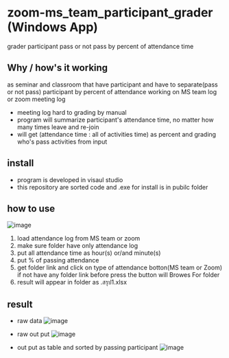 # zoom-ms_team_participant_grader (Windows App)
grader participant pass or not pass by percent of attendance time

## Why / how's it working
as seminar and classroom that have participant and have to separate(pass or not pass) participant by percent of attendance working on MS team log or zoom meeting log
- meeting log hard to grading by manual
- program will summarize participant's attendance time, no matter how many times leave and re-join
- will get (attendance time : all of activities time) as percent and grading who's pass activities from input

## install
- program is developed in visaul studio
- this repository are sorted code and .exe for install is in pubilc folder

## how to use
![image](https://github.com/BrokenHead/zoom-ms_team_participant_grader/assets/37082529/64057f9c-c69f-44d0-a7ce-c070650a9b66)
1. load attendance log from MS team or zoom
2. make sure folder have only attendance log
3. put all attendance time as hour(s) or/and minute(s)
4. put % of passing attendance
5. get folder link and click on type of attendance botton(MS team or Zoom)
   if not have any folder link before press the button will Browes For folder
6. result will appear in folder as .สรุป1.xlsx

## result
- raw data
![image](https://github.com/BrokenHead/zoom-ms_team_participant_grader/assets/37082529/8ad5d633-5684-42c9-9f3f-101d1f93b2c2)


- raw out put
![image](https://github.com/BrokenHead/zoom-ms_team_participant_grader/assets/37082529/77963c7f-57e0-44ab-a726-bae3530feb1c)


- out put as table and sorted by passing participant
![image](https://github.com/BrokenHead/zoom-ms_team_participant_grader/assets/37082529/8f511677-12d3-4a80-b1a2-812cde99172f)

